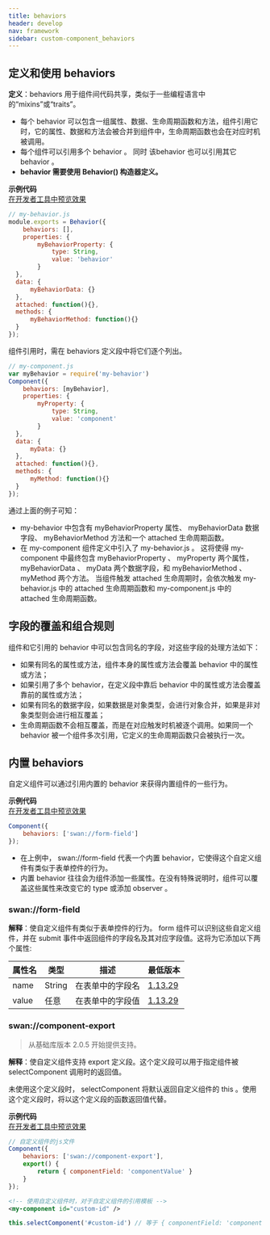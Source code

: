 ```yaml
---
title: behaviors
header: develop
nav: framework
sidebar: custom-component_behaviors
---
```


## 定义和使用 behaviors

**定义**：behaviors 用于组件间代码共享，类似于一些编程语言中的“mixins”或“traits”。
* 每个 behavior 可以包含一组属性、数据、生命周期函数和方法，组件引用它时，它的属性、数据和方法会被合并到组件中，生命周期函数也会在对应时机被调用。
* 每个组件可以引用多个 behavior 。 同时 该behavior 也可以引用其它 behavior 。
* **behavior 需要使用 Behavior() 构造器定义。**

**<div class="notice">示例代码</div>**
<a href="swanide://fragment/31f1513649db8443c74478888587a5081545884054821" title="在开发者工具中预览效果" target="_self">在开发者工具中预览效果</a>

```js
// my-behavior.js
module.exports = Behavior({
    behaviors: [],
    properties: {
        myBehaviorProperty: {
            type: String,
            value: 'behavior'
        }
  },
  data: {
      myBehaviorData: {}
  },
  attached: function(){},
  methods: {
      myBehaviorMethod: function(){}
  }
});
```

组件引用时，需在 behaviors 定义段中将它们逐个列出。

```js
// my-component.js
var myBehavior = require('my-behavior')
Component({
    behaviors: [myBehavior],
    properties: {
        myProperty: {
            type: String,
            value: 'component'
        }
  },
  data: {
      myData: {}
  },
  attached: function(){},
  methods: {
      myMethod: function(){}
  }
});
```

通过上面的例子可知： 
* my-behavior 中包含有 myBehaviorProperty 属性、 myBehaviorData 数据字段、 myBehaviorMethod 方法和一个 attached 生命周期函数。
* 在 my-component 组件定义中引入了 my-behavior.js 。
这将使得 my-component 中最终包含 myBehaviorProperty 、 myProperty 两个属性， myBehaviorData 、 myData 两个数据字段，和 myBehaviorMethod 、 myMethod 两个方法。
当组件触发 attached 生命周期时，会依次触发 my-behavior.js 中的 attached 生命周期函数和 my-component.js 中的 attached 生命周期函数。

## 字段的覆盖和组合规则

组件和它引用的 behavior 中可以包含同名的字段，对这些字段的处理方法如下：

- 如果有同名的属性或方法，组件本身的属性或方法会覆盖 behavior 中的属性或方法；
- 如果引用了多个 behavior，在定义段中靠后 behavior 中的属性或方法会覆盖靠前的属性或方法；
- 如果有同名的数据字段，如果数据是对象类型，会进行对象合并，如果是非对象类型则会进行相互覆盖；
- 生命周期函数不会相互覆盖，而是在对应触发时机被逐个调用。如果同一个 behavior 被一个组件多次引用，它定义的生命周期函数只会被执行一次。

## 内置 behaviors

自定义组件可以通过引用内置的 behavior 来获得内置组件的一些行为。

**<div class="notice">示例代码</div>**
<a href="swanide://fragment/cfa1a5be4668bd92477696d55c1f84ba1545309188870" title="在开发者工具中预览效果" target="_self">在开发者工具中预览效果</a>

```js
Component({
    behaviors: ['swan://form-field']
});
```

* 在上例中， swan://form-field 代表一个内置 behavior，它使得这个自定义组件有类似于表单控件的行为。
* 内置 behavior 往往会为组件添加一些属性。在没有特殊说明时，组件可以覆盖这些属性来改变它的 type 或添加 observer 。

### swan://form-field

**解释**：使自定义组件有类似于表单控件的行为。 
form 组件可以识别这些自定义组件，并在 submit 事件中返回组件的字段名及其对应字段值。这将为它添加以下两个属性:

|属性名|类型|描述|最低版本|
|---|---|---|---|
|name|String|在表单中的字段名|<a href="https://smartprogram.baidu.com/docs/develop/swan/compatibility/">1.13.29</a>|
|value|任意|在表单中的字段值|<a href="https://smartprogram.baidu.com/docs/develop/swan/compatibility/">1.13.29</a>|

### swan://component-export

> 从基础库版本 2.0.5 开始提供支持。

**解释**：使自定义组件支持 export 定义段。这个定义段可以用于指定组件被 selectComponent 调用时的返回值。

未使用这个定义段时， selectComponent 将默认返回自定义组件的 this 。使用这个定义段时，将以这个定义段的函数返回值代替。

**<div class="notice">示例代码</div>**
<a href="swanide://fragment/693b56d555bf6f4478f6628cdd4d9e791545310017177" title="在开发者工具中预览效果" target="_self">在开发者工具中预览效果</a>

```js
// 自定义组件的js文件
Component({
    behaviors: ['swan://component-export'],
    export() {
        return { componentField: 'componentValue' }
    }
});
```

```xml
<!-- 使用自定义组件时，对于自定义组件的引用模板 -->
<my-component id="custom-id" />
```

```js
this.selectComponent('#custom-id') // 等于 { componentField: 'componentValue' }
```

